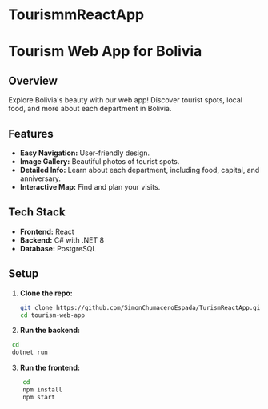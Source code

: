 # TourismmReactApp
# Tourism Web App for Bolivia

## Overview
Explore Bolivia's beauty with our web app! Discover tourist spots, local food, and more about each department in Bolivia.

## Features
- **Easy Navigation:** User-friendly design.
- **Image Gallery:** Beautiful photos of tourist spots.
- **Detailed Info:** Learn about each department, including food, capital, and anniversary.
- **Interactive Map:** Find and plan your visits.

## Tech Stack
- **Frontend:** React
- **Backend:** C# with .NET 8
- **Database:** PostgreSQL

## Setup
1. **Clone the repo:**
   ```sh
   git clone https://github.com/SimonChumaceroEspada/TurismReactApp.git
   cd tourism-web-app
   ```
2. **Run the backend:**
  ```sh
   cd 
   dotnet run
   ```
3. **Run the frontend:**
```sh
    cd
    npm install
    npm start 
